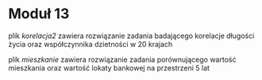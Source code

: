 # Moduł 13

plik _korelacja2_ zawiera rozwiązanie zadania badającego korelacje długości życia oraz współczynnika dzietności w 20 krajach 

plik _mieszkanie_ zawiera rozwiązanie zadania porównującego wartość mieszkania oraz wartość lokaty bankowej na przestrzeni 5 lat
